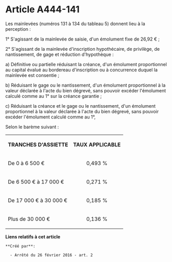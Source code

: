 # Article A444-141

Les mainlevées (numéros 131 à 134 du tableau 5) donnent lieu à la perception : 

1° S'agissant de la mainlevée de saisie, d'un émolument fixe de 26,92 € ; 

2° S'agissant de la mainlevée d'inscription hypothécaire, de privilège, de nantissement, de gage et réduction d'hypothèque : 

a) Définitive ou partielle réduisant la créance, d'un émolument proportionnel au capital évalué au bordereau d'inscription ou
à concurrence duquel la mainlevée est consentie ; 

b) Réduisant le gage ou le nantissement, d'un émolument proportionnel à la valeur déclarée à l'acte du bien dégrevé, sans
pouvoir excéder l'émolument calculé comme au 1° sur la créance garantie ; 

c) Réduisant la créance et le gage ou le nantissement, d'un émolument proportionnel à la valeur déclarée à l'acte du bien
dégrevé, sans pouvoir excéder l'émolument calculé comme au 1°, 

Selon le barème suivant : 

<table>
  <tbody>
    <tr>
      <th>

TRANCHES D'ASSIETTE 

</th>
      <th>

TAUX APPLICABLE 

</th>
    </tr>
    <tr>
      <td align="left" valign="middle">

De 0 à 6 500 € 

</td>
      <td valign="middle" align="center">

0,493 % 

</td>
    </tr>
    <tr>
      <td valign="middle" align="left">

De 6 500 € à 17 000 € 

</td>
      <td align="center" valign="middle">

0,271 % 

</td>
    </tr>
    <tr>
      <td align="left" valign="middle">

De 17 000 € à 30 000 € 

</td>
      <td align="center" valign="middle">

0,185 % 

</td>
    </tr>
    <tr>
      <td valign="middle" align="left">

Plus de 30 000 € 

</td>
      <td align="center" valign="middle">

0,136 % 

</td>
    </tr>
  </tbody>
</table>

**Liens relatifs à cet article**

	**Créé par**:

	  - Arrêté du 26 février 2016 - art. 2
